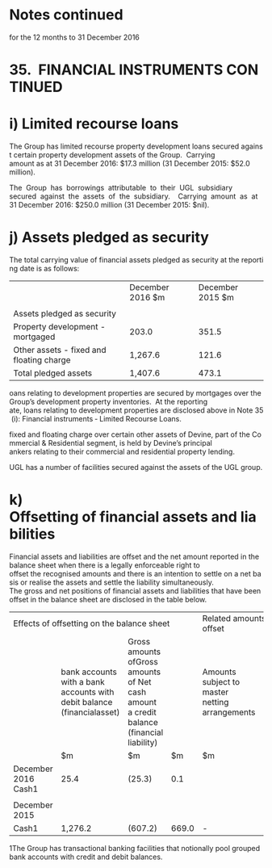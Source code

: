 # Notes continued  

for the 12 months to 31 December 2016  

# 35.  FINANCIAL INSTRUMENTS CONTINUED  

# i) Limited recourse loans  

The Group has limited recourse property development loans secured against certain property development assets of the Group.  Carrying amount as at 31 December 2016: $\$ 17.3$ million (31 December 2015: $\$ 52.0$ million).  

The  Group  has  borrowings  attributable  to  their  UGL  subsidiary  secured  against  the  assets  of  the  subsidiary.    Carrying  amount  as  at 31 December 2016: $\$ 250.0$ million (31 December 2015: \$nil).  

# j) Assets pledged as security  

The total carrying value of financial assets pledged as security at the reporting date is as follows:  

<html><body><table><tr><td></td><td>December 2016 $m</td><td>December 2015 $m</td></tr><tr><td></td><td></td><td></td></tr><tr><td>Assets pledged as security</td><td></td><td></td></tr><tr><td>Property development -mortgaged</td><td>203.0</td><td>351.5</td></tr><tr><td>Other assets - fixed and floating charge</td><td>1,267.6</td><td>121.6</td></tr><tr><td>Total pledged assets</td><td>1,407.6</td><td>473.1</td></tr></table></body></html>  

oans relating to development properties are secured by mortgages over the Group’s development property inventories.  At the reporting ate, loans relating to development properties are disclosed above in Note 35 (i): Financial instruments ‐ Limited Recourse Loans.  

fixed and floating charge over certain other assets of Devine, part of the Commercial & Residential segment, is held by Devine’s principal ankers relating to their commercial and residential property lending.  

UGL has a number of facilities secured against the assets of the UGL group.  

# k) Offsetting of financial assets and liabilities  

Financial assets and liabilities are offset and the net amount reported in the balance sheet when there is a legally enforceable right to offset the recognised amounts and there is an intention to settle on a net basis or realise the assets and settle the liability simultaneously. The gross and net positions of financial assets and liabilities that have been offset in the balance sheet are disclosed in the table below.  

<html><body><table><tr><td colspan="4">Effects of offsetting on the balance sheet</td><td colspan="2">Related amounts not offset</td></tr><tr><td></td><td>bank accounts with a bank accounts with debit balance (financialasset)</td><td>Gross amounts ofGross amounts of Net cash amount a credit balance (financial liability)</td><td></td><td>Amounts subject to master netting arrangements</td><td>Net amount</td></tr><tr><td></td><td>$m</td><td>$m</td><td>$m</td><td>$m</td><td>$m</td></tr><tr><td>December 2016 Cash1</td><td>25.4</td><td>(25.3)</td><td>0.1</td><td></td><td>-</td></tr><tr><td></td><td></td><td></td><td></td><td></td><td></td></tr><tr><td>December 2015</td><td></td><td></td><td></td><td></td><td></td></tr><tr><td>Cash1</td><td>1,276.2</td><td>(607.2)</td><td>669.0</td><td>-</td><td>-</td></tr></table></body></html>

1The Group has transactional banking facilities that notionally pool grouped bank accounts with credit and debit balances.  